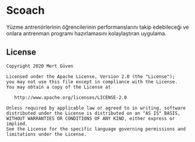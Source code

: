 # Scoach

Yüzme antrenörlerinin öğrencilerinin performanslarını takip edebileceği ve onlara antrenman programı hazırlamasını kolaylaştıran uygulama.

## License

```
Copyright 2020 Mert Güven

Licensed under the Apache License, Version 2.0 (the "License");
you may not use this file except in compliance with the License.
You may obtain a copy of the License at

   http://www.apache.org/licenses/LICENSE-2.0

Unless required by applicable law or agreed to in writing, software
distributed under the License is distributed on an "AS IS" BASIS,
WITHOUT WARRANTIES OR CONDITIONS OF ANY KIND, either express or implied.
See the License for the specific language governing permissions and
limitations under the License.
